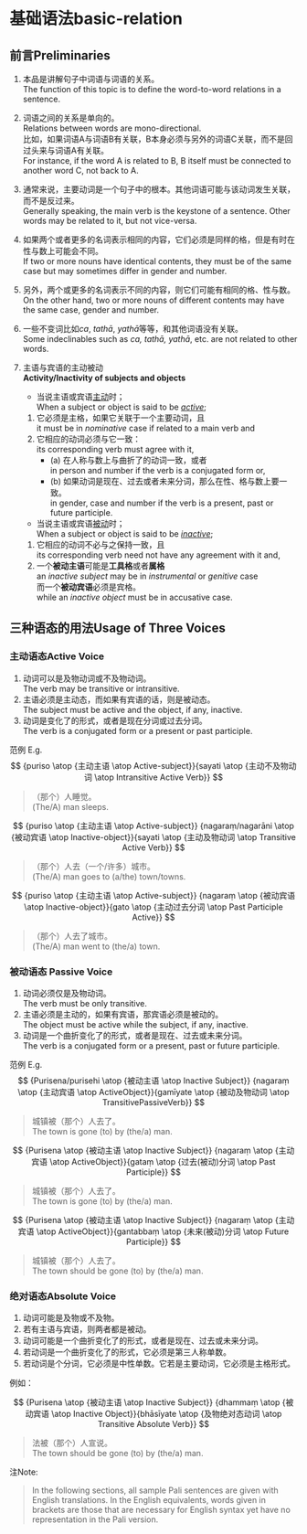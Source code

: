 # 基础语法basic-relation

## 前言Preliminaries
1. 本品是讲解句子中词语与词语的关系。<br>The function of this topic is to define the word-to-word relations in a sentence.
2. 词语之间的关系是单向的。<br>Relations between words are mono-directional.<br>
比如，如果词语A与词语B有关联，B本身必须与另外的词语C关联，而不是回过头来与词语A有关联。<br>For instance, if the word A is related to B, B itself must be connected to another word C, not back to A.
3. 通常来说，主要动词是一个句子中的根本。其他词语可能与该动词发生关联，而不是反过来。<br>Generally speaking, the main verb is the keystone of a sentence.
Other words may be related to it, but not vice-versa.
4. 如果两个或者更多的名词表示相同的内容，它们必须是同样的格，但是有时在性与数上可能会不同。<br>If two or more nouns have identical contents, they must be of the same case but may sometimes differ in gender and number.
5. 另外，两个或更多的名词表示不同的内容，则它们可能有相同的格、性与数。<br>On the other hand, two or more nouns of different contents may have the same case, gender and number.
6. 一些不变词比如*ca*, *tathā*, *yathā*等等，和其他词语没有关联。<br>Some indeclinables such as *ca, tathā, yathā*, etc. are not related to other words.
7. 主语与宾语的主动被动<br>**Activity/Inactivity of subjects and objects**
   - 当说主语或宾语[主动](# "vutta")时；<br>When a subject or object is said to be [*active*](# "vutta");
   1. 它必须是主格，如果它关联于一个主要动词，且<br>it must be in *nominative* case if related to a main verb and
   2. 它相应的动词必须与它一致：<br>its corresponding verb must agree with it,
      - (a) 在人称与数上与曲折了的动词一致，或者<br>in person and number if the verb is a conjugated form or,
      - (b) 如果动词是现在、过去或者未来分词，那么在性、格与数上要一致。<br>in gender, case and number if the verb is a present, past or future participle.

   - 当说主语或宾语[被动](# "avutta")时；<br>When a subject or object is said to be [*inactive*](# "avutta");
   1. 它相应的动词不必与之保持一致，且<br>its corresponding verb need not have any agreement with it and,
   2. 一个**被动主语**可能是**工具格**或者**属格**<br>an *inactive subject* may be in *instrumental* or *genitive* case<br>而一个**被动宾语**必须是宾格。<br>while an *inactive object* must be in accusative case.

## 三种语态的用法Usage of Three Voices
### 主动语态Active Voice
1. 动词可以是及物动词或不及物动词。<br>The verb may be transitive or intransitive.
2. 主语必须是主动态，而如果有宾语的话，则是被动态。<br>The subject must be active and the object, if any, inactive.
3. 动词是变化了的形式，或者是现在分词或过去分词。<br>The verb is a conjugated form or a present or past participle.

范例 E.g.
$$
{puriso \atop {主动主语 \atop Active-subject}}{sayati \atop {主动不及物动词 \atop Intransitive Active Verb}}
$$
>（那个）人睡觉。<br>(The/A) man sleeps.

$$
{puriso \atop {主动主语 \atop Active-subject}}
{nagaraṃ/nagarāni \atop {被动宾语 \atop Inactive-object}}{sayati \atop {主动及物动词 \atop Transitive Active Verb}}
$$
>（那个）人去（一个/许多）城市。<br>(The/A) man goes to (a/the) town/towns.

$$
{puriso \atop {主动主语 \atop Active-subject}}
{nagaraṃ \atop {被动宾语 \atop Inactive-object}}{gato \atop {主动过去分词 \atop Past Participle Active}}
$$
>（那个）人去了城市。<br>(The/A) man went to (the/a) town.

### 被动语态 Passive Voice

1. 动词必须仅是及物动词。<br>The verb must be only transitive.
2. 主语必须是主动的，如果有宾语，那宾语必须是被动的。<br>The object must be active while the subject, if any, inactive.
3. 动词是一个曲折变化了的形式，或者是现在、过去或未来分词。<br>The verb is a conjugated form or a present, past or future participle.

范例 E.g.
$$
{Purisena/purisehi \atop {被动主语 \atop Inactive Subject}}
{nagaraṃ \atop {主动宾语 \atop ActiveObject}}{gamīyate \atop {被动及物动词 \atop TransitivePassiveVerb}}
$$
>城镇被（那个）人去了。<br>The town is gone (to) by (the/a) man.

$$
{Purisena \atop {被动主语 \atop Inactive Subject}}
{nagaraṃ \atop {主动宾语 \atop ActiveObject}}{gataṃ \atop {过去(被动)分词 \atop Past Participle}}
$$
>城镇被（那个）人去了。<br>The town is gone (to) by (the/a) man.

$$
{Purisena \atop {被动主语 \atop Inactive Subject}}
{nagaraṃ \atop {主动宾语 \atop ActiveObject}}{gantabbaṃ \atop {未来(被动)分词 \atop Future Participle}}
$$
>城镇被（那个）人去了。<br>The town should be gone (to) by (the/a) man.

### 绝对语态Absolute Voice

1. 动词可能是及物或不及物。
2. 若有主语与宾语，则两者都是被动。
3. 动词可能是一个曲折变化了的形式，或者是现在、过去或未来分词。
4. 若动词是一个曲折变化了的形式，它必须是第三人称单数。
5. 若动词是个分词，它必须是中性单数。它若是主要动词，它必须是主格形式。

例如：

$$
{Purisena \atop {被动主语 \atop Inactive Subject}}
{dhammaṃ \atop {被动宾语 \atop Inactive Object}}{bhāsīyate \atop {及物绝对态动词 \atop Transitive Absolute Verb}}
$$
>法被（那个）人宣说。<br>The town should be gone (to) by (the/a) man.

注Note:
>In the following sections, all sample Pali sentences are given with English translations.
In the English equivalents, words given in brackets are those that are necessary for English syntax yet have no representation in the Pali version.